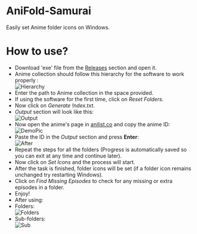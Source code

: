 # AniFold-Samurai
Easily set Anime folder icons on Windows.
# How to use?
- Download 'exe' file from the [Releases](https://github.com/Necro-Mancer-94540/AniFold-Samurai/releases/tag/initial) section and open it.
- Anime collection should follow this hierarchy for the software to work properly :  
![Hierarchy](https://i.ibb.co/SfJxVzn/Untitled-Diagram.png)  
- Enter the path to Anime collection in the space provided.
- If using the software for the first time, click on *Reset Folders*.
- Now click on *Generate !ndex.txt*.
- *Output* section will look like this:  
![Output](https://i.ibb.co/DMLTQm1/Screenshot-1155.png)
- Now open the anime's page in [anilist.co](https://anilist.co/) and copy the anime ID:  
![DemoPic](https://i.ibb.co/GJZY7Th/Capture.png)
- Paste the ID in the *Output* section and press **Enter**:  
![After](https://i.ibb.co/RTC6tRn/Screenshot-1156.png)
- Repeat the steps for all the folders (Progress is automatically saved so you can exit at any time and continue later).
- Now click on *Set Icons* and the process will start.
- After the task is finished, folder icons will be set (if a folder icon remains unchanged try restarting Windows).
- Click on *Find Missing Episodes* to check for any missing or extra episodes in a folder.
- Enjoy!
- After using:  
- Folders:  
![Folders](https://i.ibb.co/hZhthQw/Screenshot-1162.png)  
- Sub-folders:  
![Sub](https://i.ibb.co/tp3h99s/Screenshot-1164.png)
